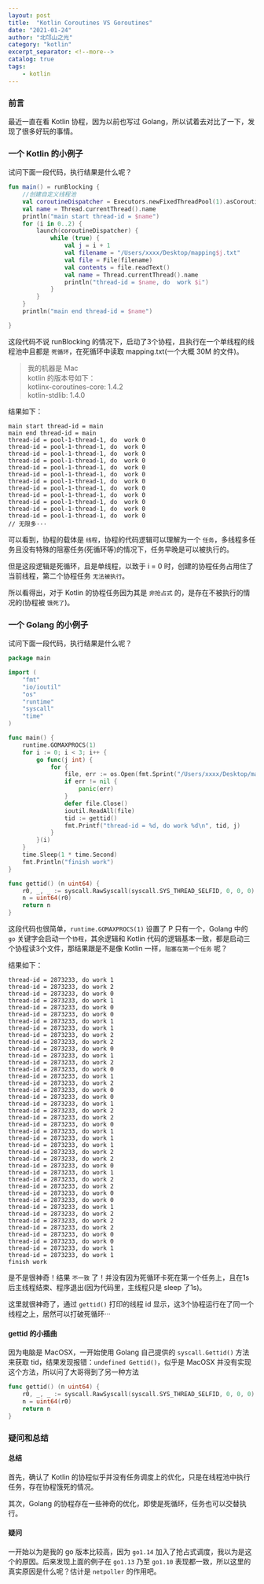 ```yaml
---
layout: post
title:  "Kotlin Coroutines VS Goroutines"
date: "2021-01-24"
author: "北邙山之光"
category: "kotlin"
excerpt_separator: <!--more-->
catalog: true  
tags: 
    - kotlin
---
```


### 前言

最近一直在看 Kotlin 协程，因为以前也写过 Golang，所以试着去对比了一下，发现了很多好玩的事情。

### 一个 Kotlin 的小例子

试问下面一段代码，执行结果是什么呢？

```kotlin
fun main() = runBlocking {
    //创建自定义线程池
    val coroutineDispatcher = Executors.newFixedThreadPool(1).asCoroutineDispatcher()
    val name = Thread.currentThread().name
    println("main start thread-id = $name")
    for (i in 0..2) {
        launch(coroutineDispatcher) {
            while (true) {
                val j = i + 1
                val filename = "/Users/xxxx/Desktop/mapping$j.txt"
                val file = File(filename)
                val contents = file.readText()
                val name = Thread.currentThread().name
                println("thread-id = $name, do  work $i")
            }
        }
    }
    println("main end thread-id = $name")

}
```

这段代码不说 runBlocking 的情况下，启动了3个协程，且执行在一个单线程的线程池中且都是 `死循环`，在死循环中读取 mapping.txt(一个大概 30M 的文件)。

>我的机器是 Mac  
 kotlin 的版本号如下：  
 kotlinx-coroutines-core: 1.4.2  
 kotlin-stdlib: 1.4.0

结果如下：  

```text
main start thread-id = main
main end thread-id = main
thread-id = pool-1-thread-1, do  work 0
thread-id = pool-1-thread-1, do  work 0
thread-id = pool-1-thread-1, do  work 0
thread-id = pool-1-thread-1, do  work 0
thread-id = pool-1-thread-1, do  work 0
thread-id = pool-1-thread-1, do  work 0
thread-id = pool-1-thread-1, do  work 0
thread-id = pool-1-thread-1, do  work 0
thread-id = pool-1-thread-1, do  work 0
thread-id = pool-1-thread-1, do  work 0
thread-id = pool-1-thread-1, do  work 0
thread-id = pool-1-thread-1, do  work 0
// 无限多···
```

可以看到，协程的载体是 `线程`，协程的代码逻辑可以理解为一个 `任务`，多线程多任务且没有特殊的阻塞任务(死循环等)的情况下，任务早晚是可以被执行的。  

但是这段逻辑是死循环，且是单线程，以致于 i = 0 时，创建的协程任务占用住了当前线程，第二个协程任务 `无法被执行`。

所以看得出，对于 Kotlin 的协程任务因为其是 `非抢占式` 的，是存在不被执行的情况的(协程被 `饿死了`)。

### 一个 Golang 的小例子

试问下面一段代码，执行结果是什么呢？

```go
package main

import (
	"fmt"
	"io/ioutil"
	"os"
	"runtime"
	"syscall"
	"time"
)

func main() {
	runtime.GOMAXPROCS(1)
	for i := 0; i < 3; i++ {
		go func(j int) {
			for {
				file, err := os.Open(fmt.Sprint("/Users/xxxx/Desktop/mapping", (j + 1), ".txt"))
				if err != nil {
					panic(err)
				}
				defer file.Close()
				ioutil.ReadAll(file)
				tid := gettid()
				fmt.Printf("thread-id = %d, do work %d\n", tid, j)
			}
		}(i)
	}
	time.Sleep(1 * time.Second)
	fmt.Println("finish work")
}

func gettid() (n uint64) {
	r0, _, _ := syscall.RawSyscall(syscall.SYS_THREAD_SELFID, 0, 0, 0)
	n = uint64(r0)
	return n
}

```

这段代码也很简单，`runtime.GOMAXPROCS(1)` 设置了 P 只有一个，Golang 中的 `go` 关键字会启动一个`协程`，其余逻辑和 Kotlin 代码的逻辑基本一致，都是启动三个协程读3个文件，那结果跟是不是像 Kotlin 一样，`阻塞在第一个任务` 呢？

结果如下：

```text
thread-id = 2873233, do work 1
thread-id = 2873233, do work 2
thread-id = 2873233, do work 0
thread-id = 2873233, do work 1
thread-id = 2873233, do work 0
thread-id = 2873233, do work 0
thread-id = 2873233, do work 1
thread-id = 2873233, do work 1
thread-id = 2873233, do work 2
thread-id = 2873233, do work 2
thread-id = 2873233, do work 0
thread-id = 2873233, do work 1
thread-id = 2873233, do work 2
thread-id = 2873233, do work 0
thread-id = 2873233, do work 1
thread-id = 2873233, do work 2
thread-id = 2873233, do work 0
thread-id = 2873233, do work 0
thread-id = 2873233, do work 1
thread-id = 2873233, do work 2
thread-id = 2873233, do work 2
thread-id = 2873233, do work 0
thread-id = 2873233, do work 1
thread-id = 2873233, do work 1
thread-id = 2873233, do work 1
thread-id = 2873233, do work 2
thread-id = 2873233, do work 2
thread-id = 2873233, do work 0
thread-id = 2873233, do work 1
thread-id = 2873233, do work 2
thread-id = 2873233, do work 2
thread-id = 2873233, do work 0
thread-id = 2873233, do work 0
thread-id = 2873233, do work 1
thread-id = 2873233, do work 2
thread-id = 2873233, do work 2
thread-id = 2873233, do work 2
thread-id = 2873233, do work 0
thread-id = 2873233, do work 0
thread-id = 2873233, do work 1
thread-id = 2873233, do work 1
finish work
```

是不是很神奇！结果 `不一致` 了！并没有因为死循环卡死在第一个任务上，且在1s后主线程结束、程序退出(因为代码里，主线程只是 sleep 了1s)。

这里就很神奇了，通过 `gettid()` 打印的线程 id 显示，这3个协程运行在了同一个线程之上，居然可以打破死循环···

#### gettid 的小插曲

因为电脑是 MacOSX，一开始使用 Golang 自己提供的 `syscall.Gettid()` 方法来获取 tid，结果发现报错：`undefined Gettid()`，似乎是 MacOSX 并没有实现这个方法，所以问了大哥得到了另一种方法

```go
func gettid() (n uint64) {
	r0, _, _ := syscall.RawSyscall(syscall.SYS_THREAD_SELFID, 0, 0, 0)
	n = uint64(r0)
	return n
}
```

### 疑问和总结

#### 总结

首先，确认了 Kotlin 的协程似乎并没有任务调度上的优化，只是在线程池中执行任务，存在协程饿死的情况。

其次，Golang 的协程存在一些神奇的优化，即使是死循环，任务也可以交替执行。

#### 疑问

一开始以为是我的 go 版本比较高，因为 `go1.14` 加入了抢占式调度，我以为是这个的原因。后来发现上面的例子在 `go1.13` 乃至 `go1.10` 表现都一致，所以这里的真实原因是什么呢？估计是 `netpoller` 的作用吧。